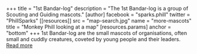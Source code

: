 +++
title = "1st Bandar-log"
description = "The 1st Bandar-log is a group of Scouting and Guiding mascots."
[author]
  facebook = "sparks.phill"
  twitter = "PhillSparks"
[[resources]]
  src = "map-search.jpg"
  name = "more-mascots"
  title = "Monkey Phill looking at a map"
[resources.params]
  anchor = "bottom"
+++
1st Bandar-log are the small mascots of organisations, often small and cuddly creatures, coveted by young people and their leaders. [Read more](/about/)